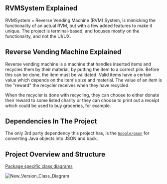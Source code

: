 ## RVMSystem Explained

RVMSystem = Reverse Vending Machine (RVM) System, is mimicking the functionality of an
actual RVM, but with a few added features to make it unique. The project is terminal-based, 
and focuses mostly on the functionality, and not the UI/UX.

## Reverse Vending Machine Explained

Reverse vending machine is a machine that handles inserted items and recycles them by their
material, by putting the item to a correct pile. Before this can be done, the item must be
validated. Valid items have a certain value which depends on the item's size and material.
The value of an item is the "reward" the recycler receives when they have recycled.

When the recycler is done with recycling, they can choose to either donate their reward to some
listed charity or they can choose to print out a receipt which could be used to buy groceries, for example.

## Dependencies In The Project

The only 3rd party dependency this project has,
is the [`Google/gson`](https://github.com/google/gson) for converting 
Java objects into JSON and back.

## Project Overview and Structure
[Package specific class diagrams](https://github.com/miikaran/RVMSystem/tree/main/rvm/docs/uml/class_diagrams_from_packages) 

![New_Version_Class_Diagram](https://github.com/user-attachments/assets/79937d31-bed3-4fc8-bcfc-788dee43d829)

